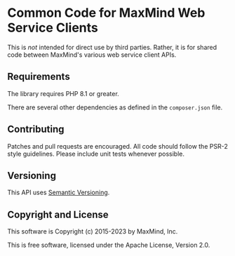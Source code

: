 # Common Code for MaxMind Web Service Clients #

This is _not_ intended for direct use by third parties. Rather, it is for
shared code between MaxMind's various web service client APIs.

## Requirements  ##

The library requires PHP 8.1 or greater.

There are several other dependencies as defined in the `composer.json` file.

## Contributing ##

Patches and pull requests are encouraged. All code should follow the PSR-2
style guidelines. Please include unit tests whenever possible.

## Versioning ##

This API uses [Semantic Versioning](https://semver.org/).

## Copyright and License ##

This software is Copyright (c) 2015-2023 by MaxMind, Inc.

This is free software, licensed under the Apache License, Version 2.0.

